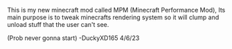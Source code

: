 This is my new minecraft mod called MPM (Minecraft Performance Mod), Its main purpose is to tweak minecrafts rendering system so it will clump and unload stuff
that the user can't see.

(Prob never gonna start) -DuckyXD165 4/6/23
